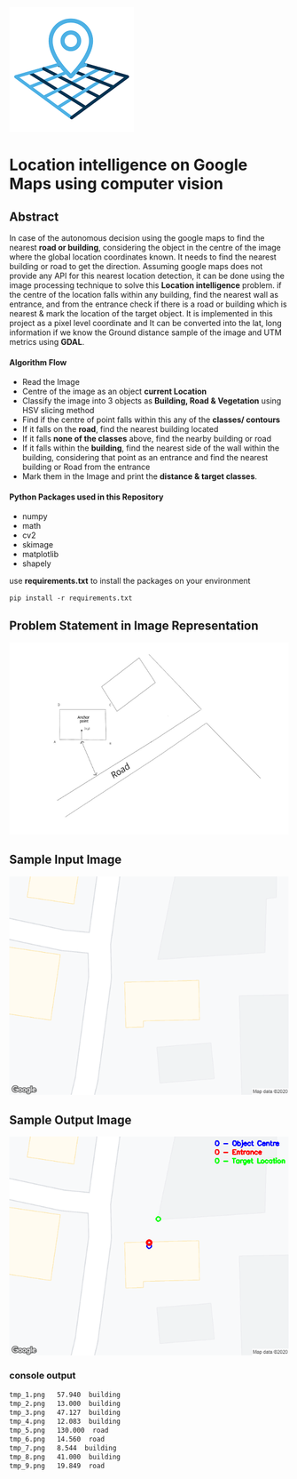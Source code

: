 ![alt text](readme_imgs/logo.png)

# Location intelligence on Google Maps using computer vision 

## Abstract 

In case of the autonomous decision using the google maps to find the nearest **road or building**, considering the object in the centre of the image where the global location coordinates known. It needs to find the nearest building or road to get the direction. Assuming google maps does not provide any API for this nearest location detection, it can be done using the image processing technique to solve this **Location intelligence** problem. if the centre of the location falls within any building, find the nearest wall as entrance, and from the entrance check if there is a road or building which is nearest & mark the location of the target object. It is implemented in this project as a pixel level coordinate and It can be converted into the lat, long information if we know the Ground distance sample of the image and UTM metrics using **GDAL**. 

#### Algorithm Flow
- Read the Image
- Centre of the image as an object **current Location**
- Classify the image into 3 objects as **Building, Road & Vegetation** using HSV slicing method
- Find if the centre of point falls within this any of the **classes/ contours**
- If it falls on the **road**, find the nearest building located
- If it falls **none of the classes** above, find the nearby building or road 
- If it falls within the **building**, find the nearest side of the wall within the building, considering that point as an entrance and find the nearest building or Road from the entrance
- Mark them in the Image and print the **distance & target classes**.

#### Python Packages used in this Repository
- numpy 
- math
- cv2
- skimage
- matplotlib
- shapely

use **requirements.txt** to install the packages on your environment
```buildoutcfg
pip install -r requirements.txt
```


## Problem Statement in Image Representation
![alt text](readme_imgs/probelm.png)

## Sample Input Image
![alt text](readme_imgs/sample_img.png)

## Sample Output Image
![alt text](readme_imgs/result_out.png)

### console output
```buildoutcfg
tmp_1.png   57.940  building
tmp_2.png   13.000  building
tmp_3.png   47.127  building
tmp_4.png   12.083  building
tmp_5.png   130.000  road
tmp_6.png   14.560  road
tmp_7.png   8.544  building
tmp_8.png   41.000  building
tmp_9.png   19.849  road
```